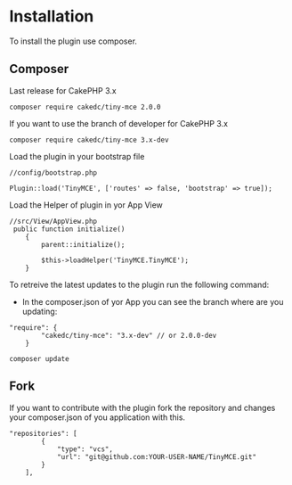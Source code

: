 Installation
============

To install the plugin use composer.

Composer
--------

Last release for CakePHP 3.x

```
composer require cakedc/tiny-mce 2.0.0
```

If you want to use the branch of developer for CakePHP 3.x

```
composer require cakedc/tiny-mce 3.x-dev
```



Load the plugin in your bootstrap file

```
//config/bootstrap.php

Plugin::load('TinyMCE', ['routes' => false, 'bootstrap' => true]);

```

Load the Helper of plugin in yor App View

```
//src/View/AppView.php
 public function initialize()
    {
        parent::initialize();

        $this->loadHelper('TinyMCE.TinyMCE');
    }
```

To retreive the latest updates to the plugin run the following command:

* In the composer.json of yor App you can see the branch where are you updating:

```
"require": {
        "cakedc/tiny-mce": "3.x-dev" // or 2.0.0-dev
    }
```

```
composer update
```

Fork
--------

If you want to contribute with the plugin fork the repository and changes your composer.json
of you application with this.

```
"repositories": [
        {
            "type": "vcs",
            "url": "git@github.com:YOUR-USER-NAME/TinyMCE.git"
        }
    ],
```